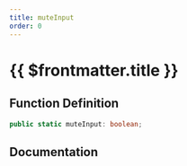 ```yaml
---
title: muteInput
order: 0
---
```


# {{ $frontmatter.title }}

## Function Definition

```ts
public static muteInput: boolean;
```

## Documentation

<!--@include: ./parts/muteInput.md-->
